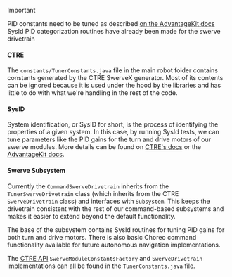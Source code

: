> [!IMPORTANT]
> PID constants need to be tuned as described [on the AdvantageKit docs](https://docs.advantagekit.org/getting-started/template-projects/talonfx-swerve-template/#driveturn-pid-tuning)
> SysId PID categorization routines have already been made for the swerve drivetrain

#### CTRE
The `constants/TunerConstants.java` file in the main robot folder contains constants generated by the CTRE SwerveX generator. Most of its contents can be ignored because it is used under the hood by the libraries and has little to do with what we're handling in the rest of the code.

#### SysID
System identification, or SysID for short, is the process of identifying the properties of a given system. In this case, by running SysId tests, we can tune parameters like the PID gains for the turn and drive motors of our swerve modules. More details can be found on [CTRE's docs](https://v6.docs.ctr-electronics.com/en/stable/docs/api-reference/wpilib-integration/sysid-integration/index.html) or the [AdvantageKit docs](https://docs.advantagekit.org/data-flow/sysid-compatibility/).

#### Swerve Subsystem
Currently the `CommandSwerveDrivetrain` inherits from the `TunerSwerveDrivetrain` class (which inherits from the CTRE `SwerveDrivetrain` class) and interfaces with `Subsystem`. This keeps the drivetrain consistent with the rest of our command-based subsystems and makes it easier to extend beyond the default functionality.

The base of the subsystem contains SysId routines for tuning PID gains for both turn and drive motors. There is also basic Choreo command functionality available for future autonomous navigation implementations.

The [CTRE API](https://v6.docs.ctr-electronics.com/en/stable/docs/api-reference/mechanisms/swerve/swerve-overview.html) `SwerveModuleConstantsFactory` and `SwerveDrivetrain` implementations can all be found in the `TunerConstants.java` file.